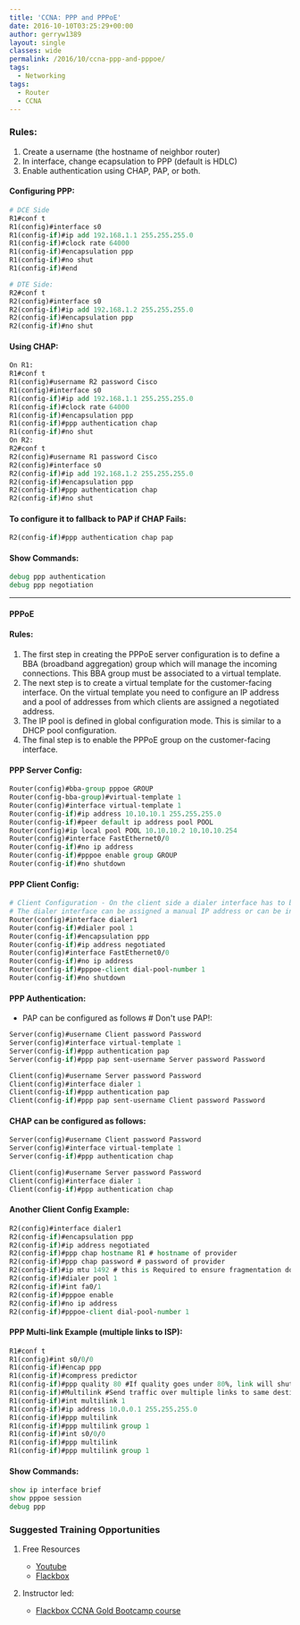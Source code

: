 ```yaml
---
title: 'CCNA: PPP and PPPoE'
date: 2016-10-10T03:25:29+00:00
author: gerryw1389
layout: single
classes: wide
permalink: /2016/10/ccna-ppp-and-pppoe/
tags:
  - Networking
tags:
  - Router
  - CCNA
---
```

<!--more-->

### Rules:

1. Create a username (the hostname of neighbor router)  
2. In interface, change ecapsulation to PPP (default is HDLC)  
3. Enable authentication using CHAP, PAP, or both.

#### Configuring PPP:

   ```tcl
   # DCE Side
   R1#conf t
   R1(config)#interface s0
   R1(config-if)#ip add 192.168.1.1 255.255.255.0
   R1(config-if)#clock rate 64000
   R1(config-if)#encapsulation ppp
   R1(config-if)#no shut
   R1(config-if)#end

   # DTE Side:
   R2#conf t
   R2(config)#interface s0
   R2(config-if)#ip add 192.168.1.2 255.255.255.0
   R2(config-if)#encapsulation ppp
   R2(config-if)#no shut
   ```

#### Using CHAP:

   ```tcl
   On R1:
   R1#conf t
   R1(config)#username R2 password Cisco
   R1(config)#interface s0
   R1(config-if)#ip add 192.168.1.1 255.255.255.0
   R1(config-if)#clock rate 64000
   R1(config-if)#encapsulation ppp
   R1(config-if)#ppp authentication chap
   R1(config-if)#no shut
   On R2:
   R2#conf t
   R2(config)#username R1 password Cisco
   R2(config)#interface s0
   R2(config-if)#ip add 192.168.1.2 255.255.255.0
   R2(config-if)#encapsulation ppp
   R2(config-if)#ppp authentication chap
   R2(config-if)#no shut
   ```

#### To configure it to fallback to PAP if CHAP Fails:

   ```tcl
   R2(config-if)#ppp authentication chap pap
   ```

#### Show Commands:

   ```tcl
   debug ppp authentication
   debug ppp negotiation
   ```

---

#### PPPoE

#### Rules:

1. The first step in creating the PPPoE server configuration is to define a BBA (broadband aggregation) group which will manage the incoming connections. This BBA group must be associated to a virtual template.  
2. The next step is to create a virtual template for the customer-facing interface. On the virtual template you need to configure an IP address and a pool of addresses from which clients are assigned a negotiated address.  
3. The IP pool is defined in global configuration mode. This is similar to a DHCP pool configuration.  
4. The final step is to enable the PPPoE group on the customer-facing interface.

#### PPP Server Config:

   ```tcl
   Router(config)#bba-group pppoe GROUP
   Router(config-bba-group)#virtual-template 1
   Router(config)#interface virtual-template 1
   Router(config-if)#ip address 10.10.10.1 255.255.255.0
   Router(config-if)#peer default ip address pool POOL
   Router(config)#ip local pool POOL 10.10.10.2 10.10.10.254
   Router(config)#interface FastEthernet0/0
   Router(config-if)#no ip address
   Router(config-if)#pppoe enable group GROUP
   Router(config-if)#no shutdown
   ```

#### PPP Client Config:

   ```tcl
   # Client Configuration - On the client side a dialer interface has to be created. This will manage the PPPoE connection.
   # The dialer interface can be assigned a manual IP address or can be instructed to request one from the server (using the ip address negotiated command):
   Router(config)#interface dialer1
   Router(config-if)#dialer pool 1
   Router(config-if)#encapsulation ppp
   Router(config-if)#ip address negotiated
   Router(config)#interface FastEthernet0/0
   Router(config-if)#no ip address
   Router(config-if)#pppoe-client dial-pool-number 1
   Router(config-if)#no shutdown
   ```

#### PPP Authentication:

   - PAP can be configured as follows # Don't use PAP!:

   ```tcl
   Server(config)#username Client password Password
   Server(config)#interface virtual-template 1
   Server(config-if)#ppp authentication pap
   Server(config-if)#ppp pap sent-username Server password Password

   Client(config)#username Server password Password
   Client(config)#interface dialer 1
   Client(config-if)#ppp authentication pap
   Client(config-if)#ppp pap sent-username Client password Password
   ```

#### CHAP can be configured as follows:

   ```tcl
   Server(config)#username Client password Password
   Server(config)#interface virtual-template 1
   Server(config-if)#ppp authentication chap

   Client(config)#username Server password Password
   Client(config)#interface dialer 1
   Client(config-if)#ppp authentication chap
   ```

#### Another Client Config Example:

   ```tcl
   R2(config)#interface dialer1
   R2(config-if)#encapsulation ppp
   R2(config-if)#ip address negotiated
   R2(config-if)#ppp chap hostname R1 # hostname of provider
   R2(config-if)#ppp chap password # password of provider
   R2(config-if)#ip mtu 1492 # this is Required to ensure fragmentation does not occur due to additional PPPoE header
   R2(config-if)#dialer pool 1
   R2(config-if)#int fa0/1
   R2(config-if)#pppoe enable
   R2(config-if)#no ip address
   R2(config-if)#pppoe-client dial-pool-number 1
   ```

#### PPP Multi-link Example (multiple links to ISP):

   ```tcl
   R1#conf t
   R1(config)#int s0/0/0
   R1(config-if)#encap ppp
   R1(config-if)#compress predictor
   R1(config-if)#ppp quality 80 #If quality goes under 80%, link will shutdown
   R1(config-if)#Multilink #Send traffic over multiple links to same destination
   R1(config-if)#int multilink 1
   R1(config-if)#ip address 10.0.0.1 255.255.255.0
   R1(config-if)#ppp multilink
   R1(config-if)#ppp multilink group 1
   R1(config-if)#int s0/0/0
   R1(config-if)#ppp multilink
   R1(config-if)#ppp multilink group 1
   ```

#### Show Commands:

   ```tcl
   show ip interface brief
   show pppoe session
   debug ppp
   ```


### Suggested Training Opportunities

1. Free Resources
   - [Youtube](https://www.youtube.com)
   - [Flackbox](https://www.flackbox.com/cisco-ccna-lab-guide)

2. Instructor led:
   - [Flackbox CCNA Gold Bootcamp course](https://www.flackbox.com/cisco-ccna-course)
